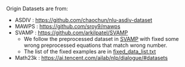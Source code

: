 Origin Datasets are from:
- ASDIV : https://github.com/chaochun/nlu-asdiv-dataset
- MAWPS : https://github.com/sroy9/mawps
- SVAMP : https://github.com/arkilpatel/SVAMP
  - We follow the preprocessed dataset in [SVAMP](https://github.com/arkilpatel/SVAMP) with fixed some wrong preprocessed equations that match wrong number.
  - The list of the fixed examples are in [fixed_data_list.txt](.data/fixed_data_list.txt)
- Math23k : https://ai.tencent.com/ailab/nlp/dialogue/#datasets
